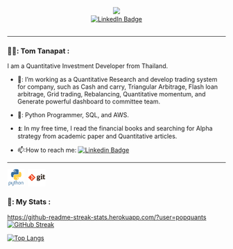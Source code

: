 <div id="header" align="center">
  <img src="https://media.giphy.com/media/ZVik7pBtu9dNS/giphy.gif" width="250"/>
</div>

<div id="badges" align="center">
  <a href="https://www.linkedin.com/in/tongtanapat/">
    <img src="https://img.shields.io/badge/LinkedIn-blue?logo=linkedin&logoColor=white&style=for-the-badge" alt="LinkedIn Badge"/>
  </a>
</div>

<div align="center">
  <img src="https://komarev.com/ghpvc/?username=popquants&style=flat-square&color=blue" alt=""/>
</div>

---
### 🧑‍🔬: Tom Tanapat :

I am a Quantitative Investment Developer from Thailand.
- 🔭: I’m working as a Quantitative Research and develop trading system for company, such as Cash and carry, Triangular Arbitrage, Flash loan arbitrage, Grid trading, Rebalancing, Quantitative momentum, and Generate powerful dashboard to committee team.

- 🐍: Python Programmer, SQL, and AWS.

- ⏫: In my free time, I read the financial books and searching for Alpha strategy from academic paper and Quantitative articles.

- 📫:How to reach me: [![Linkedin Badge](https://img.shields.io/badge/-kakbar-blue?style=flat&logo=Linkedin&logoColor=white)](https://www.linkedin.com/in/tongtanapat/)
---
<div>
  <img src="https://github.com/devicons/devicon/blob/master/icons/python/python-original-wordmark.svg" title="Python" alt="Python" width="40" height="40"/>&nbsp;
  <img src="https://github.com/devicons/devicon/blob/master/icons/git/git-original-wordmark.svg" title="Git" **alt="Git" width="40" height="40"/>
</div>

### 🥇: My Stats :

https://github-readme-streak-stats.herokuapp.com/?user=popquants
[![GitHub Streak](http://github-readme-streak-stats.herokuapp.com?user=popquants&theme=dark&hide_border=true&date_format=j%20M%5B%20Y%5D)](https://git.io/streak-stats)

[![Top Langs](https://github-readme-stats.vercel.app/api/top-langs/?username=popquants)](https://github.com/popquants/github-readme-stats)

